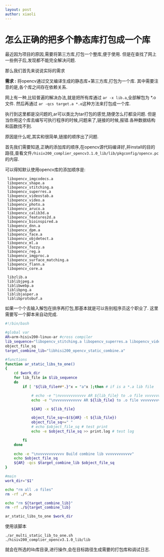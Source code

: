 ```yaml
---
layout: post
author: xiaoli
---
```


# 怎么正确的把多个静态库打包成一个库

最近因为项目的原因,需要将第三方库,打包一个整库,便于使用.
但是在查找了网上一些例子后,发现都不能完全解决问题.

那么我们首先来说说实际的需求

**需求 :**
将opencv通过交叉编译生成的静态库+第三方库,打包为一个库.
其中需要注意的是,各个库之间存在依赖关系.

网上有一种,比较普遍的解决办法,就是把所有库通过 ```ar -x lib.a```,全部解包为 *.o 文件.
然后再通过 ```ar -qcs target.a *.o```这种方法来打包成一个库.

执行到这里都是没问题的,ar可以类比为tar打包的感觉,随便怎么打都没问题.
但是当你用这个库去编写可执行程序的时候,问题来了,链接的时候,报错.各种数据结构和函数找不到.

原因是什么呢,其实和很简单,链接的顺序出了问题.

首先我们需要知道,正确的添加库的顺序,在opencv源代码编译好,并install的目的路径,查看文件```/hisiv200_complier_opencv3.1.0_lib/lib/pkgconfig/opencv.pc```的内容.

可以得知默认使用opencv库的添加顺序是:
```
 libopencv_imgcodecs.a 
 libopencv_shape.a 
 libopencv_stitching.a 
 libopencv_superres.a 
 libopencv_videostab.a 
 libopencv_video.a 
 libopencv_photo.a 
 libopencv_aruco.a 
 libopencv_calib3d.a 
 libopencv_features2d.a 
 libopencv_bioinspired.a
 libopencv_dnn.a 
 libopencv_dpm.a 
 libopencv_face.a 
 libopencv_objdetect.a
 libopencv_ml.a 
 libopencv_fuzzy.a 
 libopencv_reg.a 
 libopencv_imgproc.a 
 libopencv_surface_matching.a 
 libopencv_flann.a 
 libopencv_core.a

 libzlib.a 
 liblibjpeg.a 
 liblibwebp.a 
 liblibpng.a 
 liblibjasper.a 
 liblibprotobuf.a 
```

如果一个个去输入解包在排序再打包,那基本就是可以告别程序员这个职业了.
这里需要写一个脚本来自动完成.

```bash
#!/bin/bash

#global var
AR=arm-hisiv200-linux-ar #cross compiler 
lib_sequence="libopencv_stitching.a libopencv_superres.a libopencv_videostab.a libopencv_photo.a libopencv_aruco.a libopencv_bgsegm.a libopencv_bioinspired.a libopencv_dnn.a libopencv_dpm.a libopencv_fuzzy.a libopencv_line_descriptor.a libopencv_optflow.a libopencv_plot.a libopencv_reg.a libopencv_saliency.a libopencv_stereo.a libopencv_structured_light.a libopencv_rgbd.a libopencv_surface_matching.a libopencv_tracking.a libopencv_datasets.a libopencv_text.a libopencv_face.a libopencv_xfeatures2d.a libopencv_shape.a libopencv_video.a libopencv_ximgproc.a libopencv_calib3d.a libopencv_features2d.a libopencv_flann.a libopencv_xobjdetect.a libopencv_objdetect.a libopencv_highgui.a libopencv_videoio.a libopencv_imgcodecs.a libopencv_ml.a libopencv_imgproc.a libopencv_core.a"
object_file_sq
target_combine_lib="libhisi200_opencv_static_combine.a"

#functions
function ar_static_libs_to_one()
{
    cd $work_dir
    for lib_file in $lib_sequence
    do  
        if [ "${lib_file##*.}"x = "a"x ];then # if is a *.a lib file

            # echo -e "\nvvvvvvvvvvvv AR ${lib_file} to .o file vvvvvvvvvvvv" # test print
            echo -e "\nvvvvvvvvvvvv AR ${lib_file} to .o file vvvvvvvvvvvv" >> print.log # test log

            ${AR} -x ${lib_file}

            object_file_sq+=$(${AR} -t ${lib_file})
            object_file_sq+=" "
            # echo $object_file_sq # test print
            echo -e $object_file_sq >> print.log # test log

        fi
    done
	
	echo -e "\nvvvvvvvvvvvv Build combine lib vvvvvvvvvvvv"
    echo $object_file_sq
	${AR} -qcs $target_combine_lib $object_file_sq
}

#main
work_dir="$1"

echo "rm all .o files"
rm -rf ./*.o

echo "rm ${target_combine_lib}"
rm -rf ./${target_combine_lib}

ar_static_libs_to_one $work_dir

```

使用该脚本
```shell
./ar_multi_static_lib_to_one.sh ./hisiv200_complier_opencv3.1.0_lib/lib
```
就会在所选的lib库目录,进行操作,会在目标路径生成需要的打包库和调试日志.